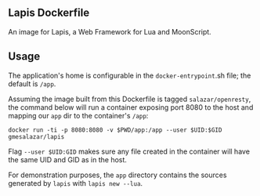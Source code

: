## Lapis Dockerfile

An image for Lapis, a Web Framework for Lua and MoonScript.

## Usage

The application's home is configurable in the `docker-entrypoint`.sh
file; the default is `/app`.

Assuming the image built from this Dockerfile is tagged
`salazar/openresty`, the command below will run a container exposing
port 8080 to the host and mapping our `app` dir to the container's
`/app`:

```
docker run -ti -p 8080:8080 -v $PWD/app:/app --user $UID:$GID gmesalazar/lapis
```

Flag `--user $UID:GID` makes sure any file created in the container
will have the same UID and GID as in the host.

For demonstration purposes, the `app` directory contains the sources
generated by `lapis` with `lapis new --lua`.
